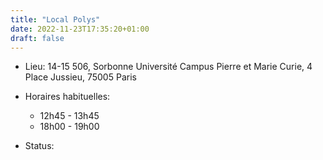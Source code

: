 ```yaml
---
title: "Local Polys"
date: 2022-11-23T17:35:20+01:00
draft: false
---
```


- Lieu: 14-15 506, Sorbonne Université Campus Pierre et Marie Curie, 4 Place Jussieu, 75005 Paris

- Horaires habituelles:
  - 12h45 - 13h45
  - 18h00 - 19h00

- Status: **<span class="status"></span>**


